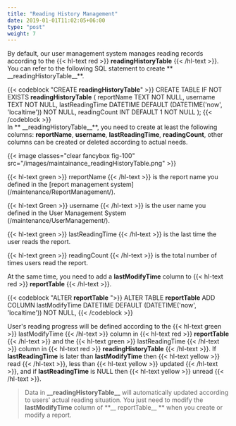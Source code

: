 ```yaml
---
title: "Reading History Management"
date: 2019-01-01T11:02:05+06:00
type: "post"
weight: 7
---
```


By default, our user management system manages reading records according to the {{< hl-text red >}} __readingHistoryTable__ {{< /hl-text >}}. You can refer to the following SQL statement to create ** \_\_readingHistoryTable\_\_**.  

{{< codeblock "CREATE  __readingHistoryTable__" >}}
CREATE TABLE IF NOT EXISTS __readingHistoryTable__ (
  reportName TEXT NOT NULL,
  username TEXT NOT NULL,
  lastReadingTime DATETIME  DEFAULT (DATETIME('now', 'localtime')) NOT NULL,
  readingCount INT DEFAULT 1 NOT NULL
);
{{< /codeblock >}}
<br>
In ** \_\_readingHistoryTable\_\_**, you need to create at least the following columns: **reportName**, **username**, **lastReadingTime**, **readingCount**, other columns can be created or deleted according to actual needs.
  
{{< image classes="clear fancybox fig-100" src="/images/maintainance_readingHistoryTable.png" >}}
<br>
  
{{< hl-text green >}} rreportName {{< /hl-text >}} is the report name you defined in the [report management system] (/maintenance/ReportManagement/).  

{{< hl-text Green >}} username {{< /hl-text >}} is the user name you defined in the User Management System (/maintenance/UserManagement/).  

{{< hl-text green >}} lastReadingTime {{< /hl-text >}} is the last time the user reads the report.  

{{< hl-text green >}} readingCount {{< /hl-text >}} is the total number of times users read the report.  

At the same time, you need to add a **lastModifyTime** column to {{< hl-text red >}} __reportTable__ {{< /hl-text >}}.    
  
{{< codeblock "ALTER __reportTable__ ">}}
ALTER TABLE __reportTable__ 
    ADD COLUMN lastModifyTime DATETIME  DEFAULT (DATETIME('now', 'localtime')) NOT NULL,
{{< /codeblock >}}
  
User's reading progress will be defined according to the {{< hl-text green >}} lastModifyTime {{< /hl-text >}} column in {{< hl-text red >}} __reportTable__ {{< /hl-text >}} and the {{< hl-text green >}} lastReadingTime {{< /hl-text >}} column in {{< hl-text red >}} __readingHistoryTable__ {{< /hl-text >}}. If **lastReadingTime** is later than **lastModifyTime** then {{< hl-text yellow >}} read {{< /hl-text >}}, less than {{< hl-text yellow >}} updated {{< /hl-text >}}, and if **lastReadingTime** is NULL then  {{< hl-text yellow >}} unread {{< /hl-text >}}.  
  
> Data in **\_\_readingHistoryTable\_\_** will automatically updated according to users' actual reading situation. You just need to modify the **lastModifyTime** column of **\_\_ reportTable\_\_ ** when you create or modify a report.

